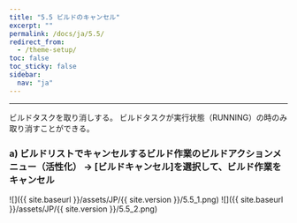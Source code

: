```yaml
---
title: "5.5 ビルドのキャンセル"
excerpt: ""
permalink: /docs/ja/5.5/
redirect_from:
  - /theme-setup/
toc: false
toc_sticky: false
sidebar:
  nav: "ja"
---
```


---
ビルドタスクを取り消しする。 ビルドタスクが実行状態（RUNNING）の時のみ取り消すことができる。

### a\) ビルドリストでキャンセルするビルド作業のビルドアクションメニュー（活性化） → [ビルドキャンセル]を選択して、ビルド作業をキャンセル
![]({{ site.baseurl }}/assets/JP/{{ site.version }}/5.5_1.png)
![]({{ site.baseurl }}/assets/JP/{{ site.version }}/5.5_2.png)
